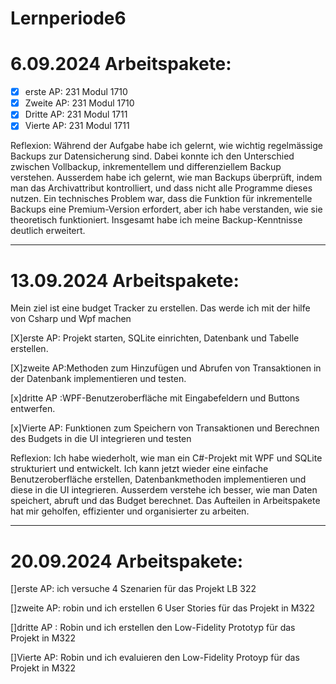 # Lernperiode6

# 6.09.2024 Arbeitspakete:
- [X] erste AP: 231 Modul 1710
- [X] Zweite AP: 231 Modul 1710
- [X] Dritte AP: 231 Modul 1711
- [X] Vierte AP: 231 Modul 1711

Reflexion: Während der Aufgabe habe ich gelernt, wie wichtig regelmässige Backups zur Datensicherung sind. Dabei konnte ich den Unterschied zwischen Vollbackup, inkrementellem und differenziellem Backup verstehen. Ausserdem habe ich gelernt, wie man Backups überprüft, indem man das Archivattribut kontrolliert, und dass nicht alle Programme dieses nutzen. Ein technisches Problem war, dass die Funktion für inkrementelle Backups eine Premium-Version erfordert, aber ich habe verstanden, wie sie theoretisch funktioniert. Insgesamt habe ich meine Backup-Kenntnisse deutlich erweitert.

---
# 13.09.2024 Arbeitspakete:
Mein ziel ist eine budget Tracker zu erstellen. Das werde ich mit der hilfe von Csharp und Wpf machen

[X]erste AP: Projekt starten, SQLite einrichten, Datenbank und Tabelle erstellen.

[X]zweite AP:Methoden zum Hinzufügen und Abrufen von Transaktionen in der Datenbank implementieren und testen.

[x]dritte AP :WPF-Benutzeroberfläche mit Eingabefeldern und Buttons entwerfen.

[x]Vierte AP: Funktionen zum Speichern von Transaktionen und Berechnen des Budgets in die UI integrieren und testen

Reflexion:  Ich habe wiederholt, wie man ein C#-Projekt mit WPF und SQLite strukturiert und entwickelt. Ich kann jetzt wieder eine einfache Benutzeroberfläche erstellen, Datenbankmethoden implementieren und diese in die UI integrieren. Ausserdem verstehe ich besser, wie man Daten speichert, abruft und das Budget berechnet. Das Aufteilen in Arbeitspakete hat mir geholfen, effizienter und organisierter zu arbeiten.

---

# 20.09.2024 Arbeitspakete:

[]erste AP: ich versuche 4 Szenarien für das Projekt LB 322

[]zweite AP: robin und ich erstellen 6 User Stories für das Projekt in M322

[]dritte AP : Robin und ich erstellen den Low-Fidelity Prototyp für das Projekt in M322

[]Vierte AP: Robin und ich evaluieren den Low-Fidelity Protoyp für das Projekt in M322










